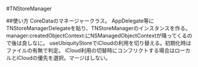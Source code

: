 #TNStoreManager

##使い方
CoreDataのマネージャークラス。
AppDelegate等にTNStoreManagerDelegateを貼り、TNStoreManagerのインスタンスを作る。
manager:createdObjectContext:にNSManagedObjectContextが降ってくるので後は良しなに。
useUbiquityStoreでiCloudの利用を切り替える。初期化時はファイルの有無で判定。
iCloud利用の切替時にコンフリクトする場合はローカルとiCloudの優先を選択。マージはしない。
